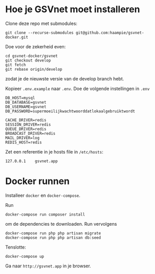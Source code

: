# Hoe je GSVnet moet installeren

Clone deze repo met submodules:

```
git clone --recurse-submodules git@github.com:haampie/gsvnet-docker.git
```

Doe voor de zekerheid even:

```
cd gsvnet-docker/gsvnet
git checkout develop
git fetch
git rebase origin/develop
```

zodat je de nieuwste versie van de develop branch hebt.

Kopieer `.env.example` naar `.env`. Doe de volgende instellingen in `.env`

```
DB_HOST=mysql
DB_DATABASE=gsvnet
DB_USERNAME=gsvnet
DB_PASSWORD=supermoeilijkwachtwoorddatlokaalgebruiktwordt

CACHE_DRIVER=redis
SESSION_DRIVER=redis
QUEUE_DRIVER=redis
BROADCAST_DRIVER=redis
MAIL_DRIVER=log
REDIS_HOST=redis
```

Zet een referentie in je hosts file in `/etc/hosts`:

```
127.0.0.1    gsvnet.app
```

# Docker runnen

Installeer `docker` en `docker-compose`.

Run

```
docker-compose run composer install
```

om de dependencies te downloaden. Run vervolgens

```
docker-compose run php php artisan migrate
docker-compose run php php artisan db:seed
```

Tenslotte:

```
docker-compose up
```

Ga naar `http://gsvnet.app` in je browser.

